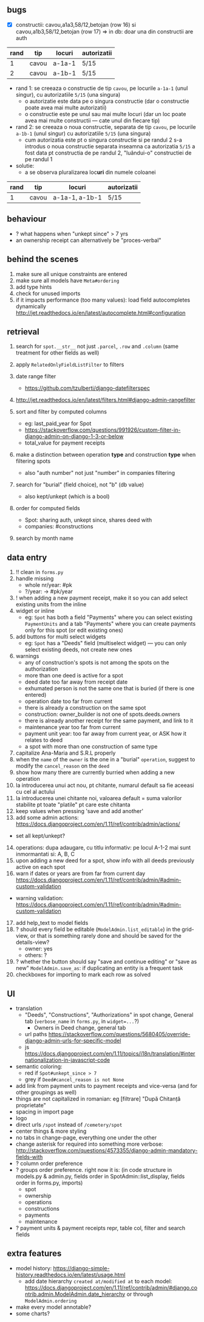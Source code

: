 ## bugs

- [x] constructii: cavou,a1a3,58/12,betojan (row 16) si cavou,a1b3,58/12,betojan (row 17) => in db: doar una din constructii are auth

| rand | tip   | locuri | autorizatii |
| ---- | ----- | ------ | ----------- |
| 1    | cavou | a-1a-1 | 5/15        |
| 2    | cavou | a-1b-1 | 5/15        |

- rand 1: se creeaza o constructie de tip `cavou`, pe locurile `a-1a-1` (unul singur), cu autorizatiile `5/15` (una singura)
  - o autorizatie este data pe o singura constructie (dar o constructie poate avea mai multe autorizatii)
  - o constructie este pe unul sau mai multe locuri (dar un loc poate avea mai multe constructii — cate unul din fiecare tip)
- rand 2: se creeaza o noua constructie, separata de tip `cavou`, pe locurile `a-1b-1` (unul singur) cu autorizatiile `5/15` (una singura)
  - cum autorizatia este pt o singura constructie si pe randul 2 s-a introdus o noua constructie separata inseamna ca autorizatia `5/15` a fost data pt constructia de pe randul 2, "luândui-o" constructiei de pe randul 1
- solutie:
  - a se observa pluralizarea loc**uri** din numele coloanei

| rand | tip   | locuri         | autorizatii |
| ---- | ----- | -------------- | ----------- |
| 1    | cavou | a-1a-1, a-1b-1 | 5/15        |



## behaviour

- ? what happens when "unkept since" > 7 yrs
- an ownership receipt can alternatively be "proces-verbal"





## behind the scenes

1. make sure all unique constraints are entered
2. make sure all models have `Meta#ordering` 
3. add type hints
4. check for unused imports
5. if it impacts performance (too many values): load field autocompletes dynamically http://jet.readthedocs.io/en/latest/autocomplete.html#configuration





## retrieval

1. search for `spot.__str__` not just `.parcel`, `.row` and `.column` (same treatment for other fields as well)
2. apply `RelatedOnlyFieldListFilter` to filters
3. date range filter 

   - https://github.com/tzulberti/django-datefilterspec
4. http://jet.readthedocs.io/en/latest/filters.html#django-admin-rangefilter
5. sort and filter by computed columns
   - eg: last_paid_year for Spot
   - https://stackoverflow.com/questions/991926/custom-filter-in-django-admin-on-django-1-3-or-below
   - total_value for payment receipts
6. make a distinction between operation **type** and construction **type** when filtering spots
   - also "auth number" not just "number" in companies filtering
7. search for "burial" (field choice), not "b" (db value)
   - also kept/unkept (which is a bool)
8. order for computed fields
   - Spot: sharing auth, unkept since, shares deed with
   - companies: #constructions
9. search by month name





## data entry

1. !! clean in `forms.py`
2. handle missing
   - whole nr/year: #pk
   - ?/year: -> #pk/year
3. ! when adding a new payment receipt, make it so you can add select existing units from the inline
4. widget or inline
   - eg: `Spot` has both a field "Payments" where you can select existing `PaymentUnits` and a tab "Payments" where you can create payments only for this spot (or edit existing ones)
5. add buttons for multi select widgets
   - eg: `Spot` has a "Deeds" field (multiselect widget) — you can only select existing deeds, not create new ones
6. warnings
   - any of construction's spots is not among the spots on the authorization
   - more than one deed is active for a spot
   - deed date too far away from receipt date
   - exhumated person is not the same one that is buried (if there is one entered)
   - operation date too far from current
   - there is already a construction on the same spot
   - construction: owner_builder is not one of spots.deeds.owners
   - there is already another receipt for the same payment, and link to it
   - maintenance year too far from current
   - payment unit year: too far away from current year, or ASK how it relates to deed
   - a spot with more than one construction of same type
7. capitalize Ana-Maria and S.R.L properly
8. when the `name` of the `owner` is the one in a "burial" `operation`, suggest to modify the `cancel_reason` on the `deed`
9. show how many there are currently burried when adding a new operation
10. la introducerea unui act nou, pt chitante, numarul default sa fie aceeasi cu cel al actului
11. la introducerea unei chitante noi, valoarea default = suma valorilor stabilite pt toate "platile" pt care este chitanta
12. keep values when pressing 'save and add another'
13. add some admin actions: https://docs.djangoproject.com/en/1.11/ref/contrib/admin/actions/
   - set all kept/unkept?
14. operations: dupa adaugare, cu titlu informativ: pe locul A-1-2 mai sunt inmormantati si: A, B, C
15. upon adding a new deed for a spot, show info with all deeds previously active on each spot
16. warn if dates or years are from far from current day https://docs.djangoproject.com/en/1.11/ref/contrib/admin/#admin-custom-validation
   - warning validation: https://docs.djangoproject.com/en/1.11/ref/contrib/admin/#admin-custom-validation
17. add help_text to model fields
18. ? should every field be editable (`ModelAdmin.list_editable`) in the grid-view, or that is something rarely done and should be saved for the details-view?
    - owner: yes
    - others: ?
19. ? whether the button should say "save and continue editing" or "save as new" `ModelAdmin.save_as`: if duplicating an entity is a frequent task
20. checkboxes for importing to mark each row as solved





## UI

- translation
  - "Deeds", "Constructions", "Authorizations" in spot change, General tab (`verbose_name` in `forms.py`, in `widget=...`?)
    - Owners in Deed change, general tab
  - url paths https://stackoverflow.com/questions/5680405/override-django-admin-urls-for-specific-model
  - js https://docs.djangoproject.com/en/1.11/topics/i18n/translation/#internationalization-in-javascript-code
- semantic coloring:
  - red if `Spot#unkept_since > 7`
  - grey if `Deed#cancel_reason is not None`
- add link from payment units to payment receipts and vice-versa (and for other groupings as well)
- things are not capitalized in romanian: eg [filtrare] "După Chitanță proprietate"
- spacing in import page
- logo
- direct urls `/spot` instead of `/cemetery/spot`
- center things & more styling
- no tabs in change-page, everything one under the other
- change asterisk for required into something more verbose: http://stackoverflow.com/questions/4573355/django-admin-mandatory-fields-with
- ? column order preference
- ? groups order preference. right now it is: (in code structure in models.py & admin.py, fields order in SpotAdmin::list_display, fields order in forms.py, imports)
  - spot
  - ownership
  - operations
  - constructions
  - payments
  - maintenance
- ? payment units & payment receipts repr, table col, filter and search fields





## extra features

- model history: https://django-simple-history.readthedocs.io/en/latest/usage.html
  - add date hierarchy `created at/modified at` to each model: https://docs.djangoproject.com/en/1.11/ref/contrib/admin/#django.contrib.admin.ModelAdmin.date_hierarchy or through `ModelAdmin.ordering`
- make every model annotable?
- some charts?